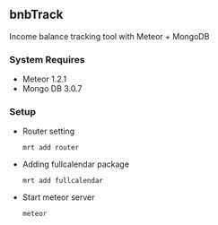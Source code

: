 ## bnbTrack

Income balance tracking tool with Meteor + MongoDB

### System Requires
* Meteor 1.2.1
* Mongo DB 3.0.7

### Setup
* Router setting
    ```
    mrt add router
    ```
* Adding fullcalendar package
    ```
    mrt add fullcalendar
    ```
* Start meteor server
    ```
    meteor
    ```
